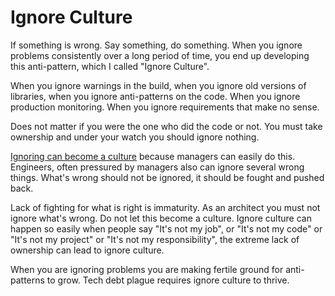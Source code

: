 # Ignore Culture

If something is wrong. Say something, do something. When you ignore problems consistently over a long period of time, you end up developing this anti-pattern, which I called "Ignore Culture".

When you ignore warnings in the build, when you ignore old versions of libraries, when you ignore anti-patterns on the code. When you ignore production monitoring. When you ignore requirements that make no sense.

Does not matter if you were the one who did the code or not. You must take ownership and under your watch you should ignore nothing.

[Ignoring can become a culture](https://diego-pacheco.blogspot.com/2024/03/ignoring-culture.html) because managers can easily do this. Engineers, often pressured by managers also can ignore several wrong things. What's wrong should not be ignored, it should be fought and pushed back.

Lack of fighting for what is right is immaturity. As an architect you must not ignore what's wrong. Do not let this become a culture. Ignore culture can happen so easily when people say "It's not my job", or "It's not my code" or "It's not my project" or "It's not my responsibility", the extreme lack of ownership can lead to ignore culture.

When you are ignoring problems you are making fertile ground for anti-patterns to grow. Tech debt plague requires ignore culture to thrive.